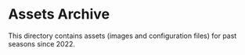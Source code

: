 # Assets Archive

This directory contains assets (images and configuration files) for past seasons since 2022.
